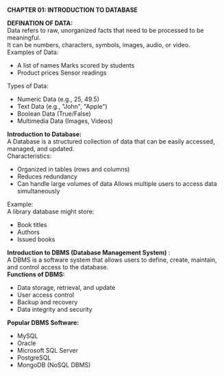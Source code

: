 **CHAPTER 01: INTRODUCTION TO DATABASE** 

**DEFINATION OF DATA:**  
         Data refers to raw, unorganized facts that need to be processed to be meaningful.  
 It can be numbers, characters, symbols, images, audio, or video.  
 Examples of Data:  

* A list of names  Marks scored by students  
*  Product prices  Sensor readings

 Types of Data: 

*  Numeric Data (e.g., 25, 49.5)    
* Text Data (e.g., "John", "Apple")    
* Boolean Data (True/False)   
*  Multimedia Data (Images, Videos)     


**Introduction to Database:**  
 A Database is a structured collection of data that can be easily accessed, managed, and updated.   
Characteristics:  

* Organized in tables (rows and columns)   
*  Reduces redundancy   
*  Can handle large volumes of data  Allows multiple users to access data simultaneously 

Example:   
A library database might store: 

* Book titles   
*  Authors   
*  Issued books

**Introduction to DBMS (Database Management System)** :  
A DBMS is a software system that allows users to define, create, maintain, and control access to the database.  
**Functions of DBMS:** 

*  Data storage, retrieval, and update   
*  User access control    
* Backup and recovery  
*   Data integrity and security

 **Popular DBMS Software:** 

*  MySQL   
*  Oracle  
*   Microsoft SQL Server   
*  PostgreSQL   
*  MongoDB (NoSQL DBMS) 

